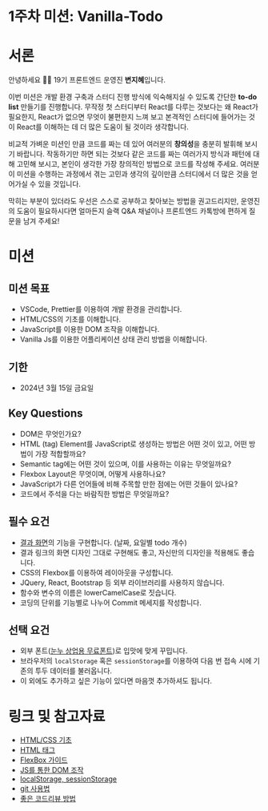 # 1주차 미션: Vanilla-Todo

# 서론

안녕하세요 🙌🏻 19기 프론트엔드 운영진 **변지혜**입니다.

이번 미션은 개발 환경 구축과 스터디 진행 방식에 익숙해지실 수 있도록 간단한 **to-do list** 만들기를 진행합니다. 무작정 첫 스터디부터 React를 다루는 것보다는 왜 React가 필요한지, React가 없으면 무엇이 불편한지 느껴 보고 본격적인 스터디에 들어가는 것이 React를 이해하는 데 더 많은 도움이 될 것이라 생각합니다.

비교적 가벼운 미션인 만큼 코드를 짜는 데 있어 여러분의 **창의성**을 충분히 발휘해 보시기 바랍니다. 작동하기만 하면 되는 것보다 같은 코드를 짜는 여러가지 방식과 패턴에 대해 고민해 보시고, 본인이 생각한 가장 창의적인 방법으로 코드를 작성해 주세요. 여러분이 미션을 수행하는 과정에서 겪는 고민과 생각의 깊이만큼 스터디에서 더 많은 것을 얻어가실 수 있을 것입니다.

막히는 부분이 있더라도 우선은 스스로 공부하고 찾아보는 방법을 권고드리지만, 운영진의 도움이 필요하시다면 얼마든지 슬랙 Q&A 채널이나 프론트엔드 카톡방에 편하게 질문을 남겨 주세요!

# 미션

## 미션 목표

- VSCode, Prettier를 이용하여 개발 환경을 관리합니다.
- HTML/CSS의 기초를 이해합니다.
- JavaScript를 이용한 DOM 조작을 이해합니다.
- Vanilla Js를 이용한 어플리케이션 상태 관리 방법을 이해합니다.

## 기한

- 2024년 3월 15일 금요일

## Key Questions

- DOM은 무엇인가요?
- HTML (tag) Element를 JavaScript로 생성하는 방법은 어떤 것이 있고, 어떤 방법이 가장 적합할까요?
- Semantic tag에는 어떤 것이 있으며, 이를 사용하는 이유는 무엇일까요?
- Flexbox Layout은 무엇이며, 어떻게 사용하나요?
- JavaScript가 다른 언어들에 비해 주목할 만한 점에는 어떤 것들이 있나요?
- 코드에서 주석을 다는 바람직한 방법은 무엇일까요?

## 필수 요건

- [결과 화면](https://vanilla-todo-18th-modsiw.vercel.app/)의 기능을 구현합니다. (날짜, 요일별 todo 개수)
- 결과 링크의 화면 디자인 그대로 구현해도 좋고, 자신만의 디자인을 적용해도 좋습니다.
- CSS의 Flexbox를 이용하여 레이아웃을 구성합니다.
- JQuery, React, Bootstrap 등 외부 라이브러리를 사용하지 않습니다.
- 함수와 변수의 이름은 lowerCamelCase로 짓습니다.
- 코딩의 단위를 기능별로 나누어 Commit 메세지를 작성합니다.

## 선택 요건

- 외부 폰트([눈누 상업용 무료폰트](https://noonnu.cc/))로 입맛에 맞게 꾸밉니다.
- 브라우저의 `localStorage` 혹은 `sessionStorage`를 이용하여 다음 번 접속 시에 기존의 투두 데이터를 불러옵니다.
- 이 외에도 추가하고 싶은 기능이 있다면 마음껏 추가하셔도 됩니다.

# 링크 및 참고자료

- [HTML/CSS 기초](https://heropy.blog/2019/04/24/html-css-starter/)
- [HTML 태그](https://heropy.blog/2019/05/26/html-elements/)
- [FlexBox 가이드](https://heropy.blog/2018/11/24/css-flexible-box/)
- [JS를 통한 DOM 조작](https://velog.io/@bining/javascript-DOM-%EC%A1%B0%EC%9E%91%ED%95%98%EA%B8%B0#append)
- [localStorage, sessionStorage](https://www.daleseo.com/js-web-storage/)
- [git 사용법](https://wayhome25.github.io/git/2017/07/08/git-first-pull-request-story/)
- [좋은 코드리뷰 방법](https://tech.kakao.com/2022/03/17/2022-newkrew-onboarding-codereview/)
